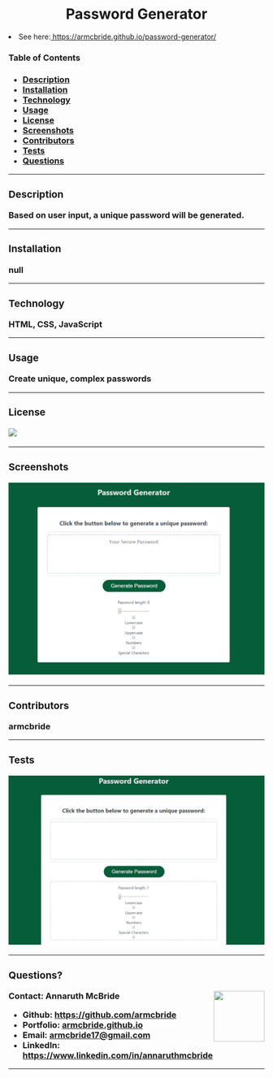 
  <h1 align= "center">Password Generator</h1> 
  <li>See here:<a href="https://armcbride.github.io/password-generator/"> https://armcbride.github.io/password-generator/</a></li>
  
  <h3>Table of Contents<h3>
  <ul>
  <li><a href="#descrip">Description</a></li>  
  <li><a href="#install">Installation</a></li> 
  <li><a href="#tech">Technology</a></li> 
  <li><a href="#use">Usage</a></li> 
  <li><a href="#license">License</a></li>
  <li><a href="#screen">Screenshots</a></li> 
  <li><a href="#contr">Contributors</a></li> 
  <li><a href="#tests">Tests</a></li>
  <li><a href="#quest">Questions</a></li>  
  </ul>
    <hr>
  <div id="descrip"><h3>Description</h3> </div>
  Based on user input, a unique password will be generated.
  <hr>
  <div id="install"><h3>Installation</h3> </div>
  <p>null</p>
  <hr>
  <div id="tech"><h3>Technology</h3></div>           
  <p> HTML, CSS, JavaScript</p>
  <hr>
  <div id="use"><h3>Usage</h3></div>
  <p>Create unique, complex passwords</p>  
  <hr>
  <div id="license"><h3>License</h3></div>
  <p><img align="left" src= "https://img.shields.io/badge/License-MIT-blue"></p><br>
  <hr>
  <div id="screen"><h3>Screenshots</h3></div>
  <p><img src= "./assets/images/password-generator-screenShot.PNG"></p>
  <hr>
  <div id="contr"><h3>Contributors</h3> </div>
  <p>armcbride</p> 
  <hr>
  <div id="tests"><h3>Tests</h3></div>
  <p><img src="./assets/images/pass-gen.gif"></p>
  <hr>
  <div id="quest"><h3>Questions?</h3> </div>
  <img align="right" width="100" height="100" src="https://avatars3.githubusercontent.com/u/58277359?v=4">         
    Contact: Annaruth McBride       
  <ul>
  <li>Github: <a href= "https://github.com/armcbride">https://github.com/armcbride</a></li>
  <li>Portfolio: <a href= "armcbride.github.io">armcbride.github.io</a></li>
  <li>Email: <a href= "mailto:armcbride17@gmail.com">armcbride17@gmail.com</a> </li>     
  <li>LinkedIn: <a href= "https://www.linkedin.com/in/annaruthmcbride">https://www.linkedin.com/in/annaruthmcbride</a></li>
  </ul> 
  <hr>